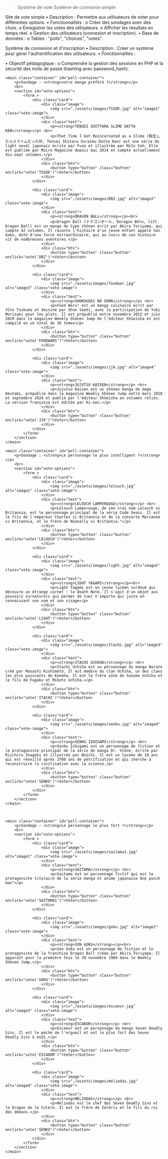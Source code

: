 > Système de vote 
> Système de connexion simple

 Site de vote simple
•	Description : Permettre aux utilisateurs de voter pour différentes options.
•	Fonctionnalités :
o	Créer des sondages avec des choix.
o	Enregistrer les votes des utilisateurs.
o	Afficher les résultats en temps réel.
o	Gestion des utilisateurs (connexion et inscription).
•	Base de données :
o	Tables : "polls", "choices", "votes".


 Système de connexion et d'inscription
•	Description : Créer un système pour gérer l'authentification des utilisateurs.
•	Fonctionnalités :

•	Objectif pédagogique :
o	Comprendre la gestion des sessions en PHP et la sécurité des mots de passe (hashing avec password_hash).








    <main class="container" id="poll-container">
        <p>Sondage : <strong>votre manga préféré ?</strong></p>
        <br>
        <section id="vote-options">
            <form >
                <div class="card">
                    <div class="image">
                        <img src="./assets/images/TSSDK.jpg" alt="image1" class="vote-image">
                    </div>
                    <div class="text">
                        <p><strong>TENSEI SHITTARA SLIME DATTA KEN</strong></p> <br>
                        <p>That Time I Got Reincarnated as a Slime (転生したらスライムだった件, Tensei Shitara Suraimu Datta Ken) est une série de light novel japonais écrite par Fuse et illustrée par Mitz Vah. Elle est publiée par Micro Magazine depuis mai 2014 et compte actuellement dix-sept volumes.</p>
                    </div>
                    <div class="btn">
                        <button type="button" class="button" onclick="vote('TSSDK')">Voter</button>
                    </div>
                </div>

                <div class="card">
                    <div class="image">
                        <img src="./assets/images/DBZ.jpg" alt="image2" class="vote-image">
                    </div>
                    <div class="text">
                        <p><strong>DRAGON BALL</strong></p><br>
                        <p>Dragon Ball (ドラゴンボール, Doragon Bōru, litt. Dragon Ball) est un manga de type shōnen écrit par Akira Toriyama, qui compte 42 volumes. Il raconte l'histoire d'un jeune enfant appelé Son Goku, doté d'une force extraordinaire, qui au cours de son histoire vit de nombreuses aventures.</p>
                    </div>
                    <div class="btn">
                        <button type="button" class="button" onclick="vote('DBZ')">Voter</button>
                    </div>
                </div>

                <div class="card">
                    <div class="image">
                        <img src="./assets/images/foodwar.jpg" alt="image3" class="vote-image">
                    </div>
                    <div class="text">
                        <p><strong>SHOKUGEKI NO SOMA</strong></p> <br>
                        <p>Food Wars! est un manga culinaire écrit par Yūto Tsukuda et dessiné par Shun Saeki, avec la participation de Yuki Morisaki pour les plats. Il est prépublié entre novembre 2012 et juin 2019 dans le magazine Weekly Shōnen Jump de l'éditeur Shūeisha et est compilé en un total de 36 tomes</p>
                    </div>
                    <div class="btn">
                        <button type="button" class="button" onclick="vote('FOODWARS')">Voter</button>
                    </div>
                </div>

                <div class="card">
                    <div class="image">
                        <img src="./assets/images/jjk.jpg" alt="image4" class="vote-image">
                    </div>
                    <div class="text">
                        <p><strong>JUJUTSU KAISEN</strong></p> <br>
                        <p>Jujutsu Kaisen est un shōnen manga de Gege Akutami, prépublié dans le magazine Weekly Shōnen Jump entre mars 2018 et septembre 2024 et publié par l'éditeur Shūeisha en volumes reliés. La version française est éditée par Ki-oon.</p>
                    </div>
                    <div class="btn">
                        <button type="button" class="button" onclick="vote('JJK')">Voter</button>
                    </div>
                </div>
            </form>
        </section>
    </main>

    <main class="container" id="poll-container">
        <p>Sondage : <strong>Le personnage le plus intelligent ?</strong></p>
        <br>
        <section id="vote-options">
            <form >
                <div class="card">
                    <div class="image">
                        <img src="./assets/images/lelouch.jpg" alt="image1" class="vote-image">
                    </div>
                    <div class="text">
                        <p><strong>LELOUCH LAMPEROUGE</strong></p> <br>
                        <p>Lelouch Lamperouge, de son vrai nom Lelouch vi Britannia, est le personnage principal de la série Code Geass. Il est le fils de l'empereur Charles zi Britannia et de la consorte Marianne vi Britannia, et le frère de Nunnally vi Britannia."</p>
                    </div>
                    <div class="btn">
                        <button type="button" class="button" onclick="vote('LELOUCH')">Voter</button>
                    </div>
                </div>

                <div class="card">
                    <div class="image">
                        <img src="./assets/images/light.jpg" alt="image2" class="vote-image">
                    </div>
                    <div class="text">
                        <p><strong>LIGHT YAGAMI</strong></p><br>
                        <p>Light Yagami est un jeune lycéen surdoué qui découvre un étrange carnet : le Death Note. Il s'agit d'un objet aux pouvoirs surnaturels qui permet de tuer n'importe qui juste en connaissant son nom et son visage</p>
                    </div>
                    <div class="btn">
                        <button type="button" class="button" onclick="vote('LIGHT')">Voter</button>
                    </div>
                </div>

                <div class="card">
                    <div class="image">
                        <img src="./assets/images/Itachi.jpg" alt="image3" class="vote-image">
                    </div>
                    <div class="text">
                        <p><strong>ITACHI UCHIHA</strong></p> <br>
                        <p>Itachi Uchiha est un personnage du manga Naruto créé par Masashi Kishimoto. Il est membre du clan Uchiha, un des clans les plus puissants de Konoha. Il est le frère aîné de Sasuke Uchiha et le fils de Fugaku et Mikoto Uchiha.</p>
                    </div>
                    <div class="btn">
                        <button type="button" class="button" onclick="vote('ITACHI')">Voter</button>
                    </div>
                </div>

                <div class="card">
                    <div class="image">
                        <img src="./assets/images/senku.jpg" alt="image4" class="vote-image">
                    </div>
                    <div class="text">
                        <p><strong>SENKU ISHIGAMI</strong></p> <br>
                        <p>Senku Ishigami est un personnage de fiction et le protagoniste principal de la série de manga Dr. Stone, écrite par Riichiro Inagaki et illustrée par Boichi. Il est un lycéen de 18 ans qui est réveillé après 3700 ans de pétrification et qui cherche à reconstruire la civilisation avec la science./p>
                    </div>
                    <div class="btn">
                        <button type="button" class="button" onclick="vote('SENKU')">Voter</button>
                    </div>
                </div>
            </form>
        </section>
    </main>



    <main class="container" id="poll-container">
        <p>Sondage : <strong>Le personnage le plus fort ?</strong></p>
        <br>
        <section id="vote-options">
            <form >
                <div class="card">
                    <div class="image">
                        <img src="./assets/images/saitama1.jpg" alt="image1" class="vote-image">
                    </div>
                    <div class="text">
                        <p><strong>SAITAMA</strong></p> <br>
                        <p>Saitama est un personnage fictif qui est le protagoniste titulaire de la série manga et anime japonaise One punch man"</p>
                    </div>
                    <div class="btn">
                        <button type="button" class="button" onclick="vote('SAITAMA1')">Voter</button>
                    </div>
                </div>

                <div class="card">
                    <div class="image">
                        <img src="./assets/images/goku.jpg" alt="image2" class="vote-image">
                    </div>
                    <div class="text">
                        <p><strong>SON GOKU</strong></p><br>
                        <p>Son Goku est un personnage de fiction et le protagoniste de la franchise Dragon Ball créée par Akira Toriyama. Il apparaît pour la première fois le 20 novembre 1984 dans le Weekly Shōnen Jump.</p>
                    </div>
                    <div class="btn">
                        <button type="button" class="button" onclick="vote('GOKU')">Voter</button>
                    </div>
                </div>

                <div class="card">
                    <div class="image">
                        <img src="./assets/images/escanor.jpg" alt="image3" class="vote-image">
                    </div>
                    <div class="text">
                        <p><strong>ESCANOR</strong></p> <br>
                        <p>Escanor est un personnage du manga Seven Deadly Sins. Il est le péché de l'orgueil et est le plus fort des Seven Deadly Sins à midi.</p>
                    </div>
                    <div class="btn">
                        <button type="button" class="button" onclick="vote('ESCANOR')">Voter</button>
                    </div>
                </div>

                <div class="card">
                    <div class="image">
                        <img src="./assets/images/meliodas.jpg" alt="image4" class="vote-image">
                    </div>
                    <div class="text">
                        <p><strong>MELIODAS</strong></p> <br>
                        <p>Meliodas est le chef des Seven Deadly Sins et le Dragon de la Colère. Il est le frère de Zeldris et le fils du roi des démons.</p>
                    </div>
                    <div class="btn">
                        <button type="button" class="button" onclick="vote('SENKU')">Voter</button>
                    </div>
                </div>
            </form>
        </section>
    </main>
